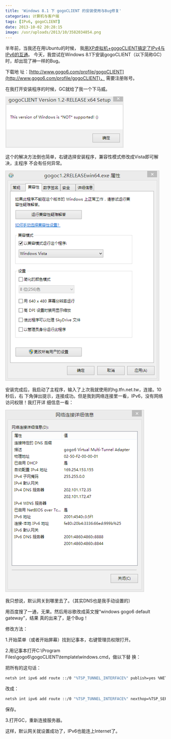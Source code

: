 ```yaml
---
title: 'Windows 8.1 下 gogoCLIENT 的安装使用与Bug修复'
categories: 计算机与客户端
tags: [IPv6, gogoCLIENT]
date: 2013-10-02 20:28:15
image: /usr/uploads/2013/10/3582034854.png
---
```


半年前，当我还在用Ubuntu的时候，
我[用XP虚拟机+gogoCLIENT搞定了IPv4与IPv6的互通](/article/modify-computer/ipv4-ipv6-porting.lantian)。
今天，我尝试在Windows 8.1下安装gogoCLIENT（以下简称GC）时，却出现了神一样的Bug。

下载地
址：[http://www.gogo6.com/profile/gogoCLIENT](http://www.gogo6.com/profile/gogoCLIENT)，
需要注册账号。

在我打开安装程序的时候，GC就给了我一个下马威。

![/usr/uploads/2013/10/3582034854.png](../../../../usr/uploads/2013/10/3582034854.png)

这个的解决方法倒也简单，右键选择安装程序，兼容性模式修改成Vista即可解决，主程序
不会有任何异常。

![/usr/uploads/2013/10/3762193501.png](../../../../usr/uploads/2013/10/3762193501.png)

安装完成后，我启动了主程序，输入了上次我就使用的hg.tfn.net.tw，连接。10秒后，右
下角弹出提示，连接成功。但是我到网络连接里一看，IPv6，没有网络访问权限！我打开详
细信息一看：

![/usr/uploads/2013/10/3344136822.png](../../../../usr/uploads/2013/10/3344136822.png)

我只想说，默认网关到哪里去了。（其实DNS也是我手动设置的）

用百度搜了一通，无果。然后用谷歌改成英文搜“windows gogo6 default gateway”，结果
真的出来了，是个Bug！

修改方法：

1.开始菜单（或者开始屏幕）找到记事本，右键管理员权限打开。

2.用记事本打开C:\Program Files\gogo6\gogoCLIENT\template\windows.cmd，做以下替
换：

把所有的这句话：

```bash
netsh int ipv6 add route ::/0 "%TSP_TUNNEL_INTERFACE%" publish=yes %NETSH_PERS% > NUL
```

改成：

```bash
netsh int ipv6 add route ::/0 "%TSP_TUNNEL_INTERFACE%" nexthop=%TSP_SERVER_ADDRESS_IPV6%  publish=yes %NETSH_PERS% > NUL
```

保存。

3.打开GC，重新连接服务器。

这样，默认网关就设置成功了，IPv6也能连上Internet了。
